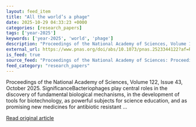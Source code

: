 ```yaml
---
layout: feed_item
title: "All the world’s a phage"
date: 2025-10-29 04:33:23 +0000
categories: [research_papers]
tags: ['year-2025']
keywords: ['year-2025', 'world', 'phage']
description: "Proceedings of the National Academy of Sciences, Volume 122, Issue 43, October 2025"
external_url: https://www.pnas.org/doi/abs/10.1073/pnas.2523344122?af=R
is_feed: true
source_feed: "Proceedings of the National Academy of Sciences: Proceedings of the National Academy of Sciences: Table of Contents"
feed_category: "research_papers"
---
```


Proceedings of the National Academy of Sciences, Volume 122, Issue 43, October 2025. SignificanceBacteriophages play central roles in the discovery of fundamental biological mechanisms, in the development of tools for biotechnology, as powerful subjects for science education, and as promising new medicines for antibiotic resistant ...

[Read original article](https://www.pnas.org/doi/abs/10.1073/pnas.2523344122?af=R)
